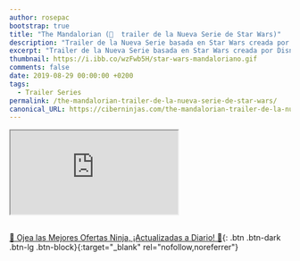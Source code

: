```yaml
---
author: rosepac
bootstrap: true
title: "The Mandalorian (🎥  trailer de la Nueva Serie de Star Wars)"
description: "Trailer de la Nueva Serie basada en Star Wars creada por Disney: The Mandalorian"
excerpt: "Trailer de la Nueva Serie basada en Star Wars creada por Disney: The Mandalorian"
thumbnail: https://i.ibb.co/wzFwb5H/star-wars-mandaloriano.gif
comments: false
date: 2019-08-29 00:00:00 +0200
tags:
  - Trailer Series
permalink: /the-mandalorian-trailer-de-la-nueva-serie-de-star-wars/
canonical_URL: https://ciberninjas.com/the-mandalorian-trailer-de-la-nueva-serie-de-star-wars/
---
```


<div class="embed-responsive embed-responsive-16by9">
  <iframe class="embed-responsive-item" src="https://www.youtube-nocookie.com/embed/8u51ZY2a3Sc?rel=0" allowfullscreen></iframe>
</div><br/>

[🎁 Ojea las Mejores Ofertas Ninja, ¡Actualizadas a Diario! 🛒](https://www.amazon.es/shop/cibercursos){: .btn .btn-dark .btn-lg .btn-block}{:target="_blank" rel="nofollow,noreferrer"}
